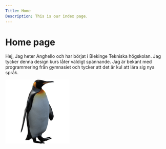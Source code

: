 ```yaml
---
Title: Home
Description: This is our index page.
---
```


Home page
==========================

Hej, Jag heter Anghello och har börjat i Blekinge Tekniska högskolan. Jag tycker denna design kurs låter väldigt spännande. Jag är bekant med programmering från gymnasiet och tycker att det är kul att lära sig nya språk.

<img src ="assets/img/penguin.jpg" alt="Penguin" width="200"/>
